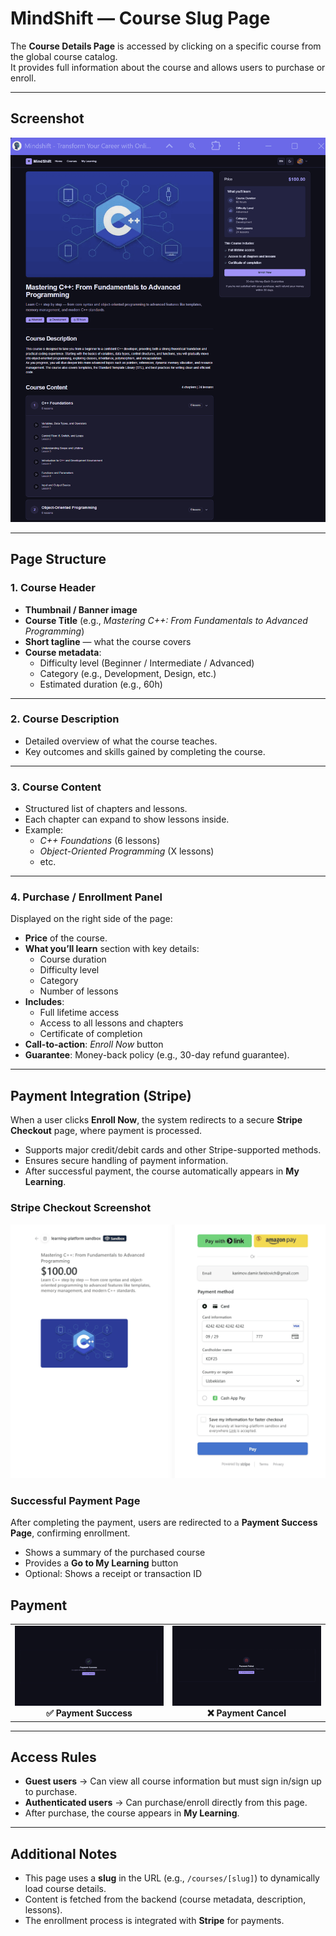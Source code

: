 # MindShift — Course Slug Page

The **Course Details Page** is accessed by clicking on a specific course from the global course catalog.  
It provides full information about the course and allows users to purchase or enroll.

---

## Screenshot

![MindShift Course Slug Page](../images/courses-slug-page.png)

---

## Page Structure

### 1. Course Header

- **Thumbnail / Banner image**
- **Course Title** (e.g., _Mastering C++: From Fundamentals to Advanced Programming_)
- **Short tagline** — what the course covers
- **Course metadata**:
    - Difficulty level (Beginner / Intermediate / Advanced)
    - Category (e.g., Development, Design, etc.)
    - Estimated duration (e.g., 60h)

---

### 2. Course Description

- Detailed overview of what the course teaches.
- Key outcomes and skills gained by completing the course.

---

### 3. Course Content

- Structured list of chapters and lessons.
- Each chapter can expand to show lessons inside.
- Example:
    - _C++ Foundations_ (6 lessons)
    - _Object-Oriented Programming_ (X lessons)
    - etc.

---

### 4. Purchase / Enrollment Panel

Displayed on the right side of the page:

- **Price** of the course.
- **What you’ll learn** section with key details:
    - Course duration
    - Difficulty level
    - Category
    - Number of lessons
- **Includes**:
    - Full lifetime access
    - Access to all lessons and chapters
    - Certificate of completion
- **Call-to-action**: _Enroll Now_ button
- **Guarantee**: Money-back policy (e.g., 30-day refund guarantee).

---

## Payment Integration (Stripe)

When a user clicks **Enroll Now**, the system redirects to a secure **Stripe Checkout** page, where payment is processed.

- Supports major credit/debit cards and other Stripe-supported methods.
- Ensures secure handling of payment information.
- After successful payment, the course automatically appears in **My Learning**.

### Stripe Checkout Screenshot

![Stripe Checkout](../images/stripe-payment.png)

### Successful Payment Page

After completing the payment, users are redirected to a **Payment Success Page**, confirming enrollment.

- Shows a summary of the purchased course
- Provides a **Go to My Learning** button
- Optional: Shows a receipt or transaction ID

## Payment

<table>
  <tr>
    <td align="center">
      <img src="../images/payment-success-page.png" width="100%"/><br/>
      <strong>✅ Payment Success</strong>
    </td>
    <td align="center">
      <img src="../images/payment-cancel-page.png" width="100%"/><br/>
      <strong>❌ Payment Cancel</strong>
    </td>
  </tr>
</table>

---

## Access Rules

- **Guest users** → Can view all course information but must sign in/sign up to purchase.
- **Authenticated users** → Can purchase/enroll directly from this page.
- After purchase, the course appears in **My Learning**.

---

## Additional Notes

- This page uses a **slug** in the URL (e.g., `/courses/[slug]`) to dynamically load course details.
- Content is fetched from the backend (course metadata, description, lessons).
- The enrollment process is integrated with **Stripe** for payments.
